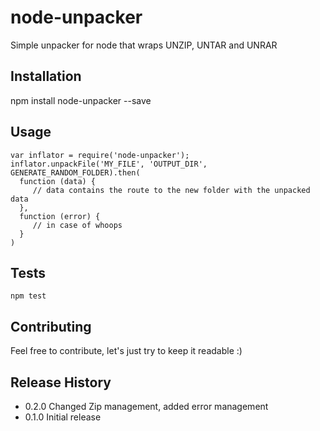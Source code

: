 # node-unpacker
  Simple unpacker for node that wraps UNZIP, UNTAR and UNRAR

## Installation
  npm install node-unpacker --save
  
## Usage
  ```
  var inflator = require('node-unpacker');
  inflator.unpackFile('MY_FILE', 'OUTPUT_DIR', GENERATE_RANDOM_FOLDER).then(
    function (data) {
       // data contains the route to the new folder with the unpacked data
    },
    function (error) {
       // in case of whoops
    }
  )
  ```
## Tests
  ```
  npm test
  ```

## Contributing
  Feel free to contribute, let's just try to keep it readable :)

## Release History
  * 0.2.0 Changed Zip management, added error management
  * 0.1.0 Initial release
